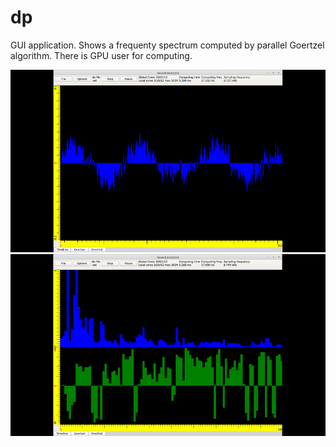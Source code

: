 # dp

GUI application. Shows a frequenty spectrum computed by parallel Goertzel algorithm. There is GPU user for computing.

![App window](/img/Goertzel_01.PNG)
![App window](/img/Goertzel_02.PNG)